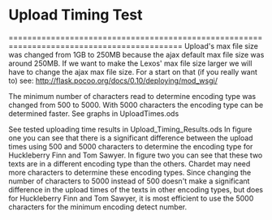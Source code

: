 # Upload Timing Test
===========================================================================================
Upload's max file size was changed from 1GB to 250MB because the ajax default max file size was around 250MB.
If we want to make the Lexos' max file size larger we will have to change the ajax max file size.
 For a start on that (if you really want to) see: http://flask.pocoo.org/docs/0.10/deploying/mod_wsgi/
 
The minimum number of characters read to determine encoding type was changed from 500 to 5000. 
With 5000 characters the encoding type can be determined faster. See graphs in UploadTimes.ods

See tested uploading time results in Upload_Timing_Results.ods
In figure one you can see that there is a significant difference between the upload times using 500 and 5000 characters to determine the encoding type for Huckleberry Finn and Tom Sawyer. 
In figure two you can see that these two texts are in a different encoding type than the others. Chardet may need more characters to determine these encoding types.
Since changing the number of characters to 5000 instead of 500 doesn't make a significant difference in the upload times of the texts in other encoding types, but does for Huckleberry Finn and Tom Sawyer, it is most efficient to use the 5000 characters for the minimum encoding detect number.
